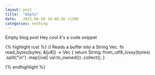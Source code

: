 ```yaml
---
layout: post
title:  "Empty"
date:   2021-06-20 14:40:16 +1200
categories: nothing
---
```


Empty blog post
Hey cool it's a code snippet

{% highlight rust %}
// Reads a buffer into a String Vec.
fn read_bytes(bytes: &[u8]) -> Vec<String> {
    return String::from_utf8_lossy(bytes)
        .split("\n")
        .map(|val| val.to_owned())
        .collect();
}


{% endhighlight %}
